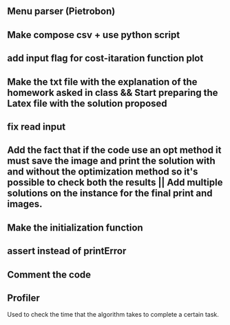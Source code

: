 
## Menu parser (Pietrobon)

## Make compose csv + use python script





## add input flag for cost-itaration function plot

## Make the txt file with the explanation of the homework asked in class && Start preparing the Latex file with the solution proposed

## fix read input

## Add the fact that if the code use an opt method it must save the image and print the solution with and without the optimization method so it's possible to check both the results || Add multiple solutions on the instance for the final print and images. 

## Make the initialization function

## assert instead of printError




## Comment the code

## Profiler
Used to check the time that the algorithm takes to complete a certain task.